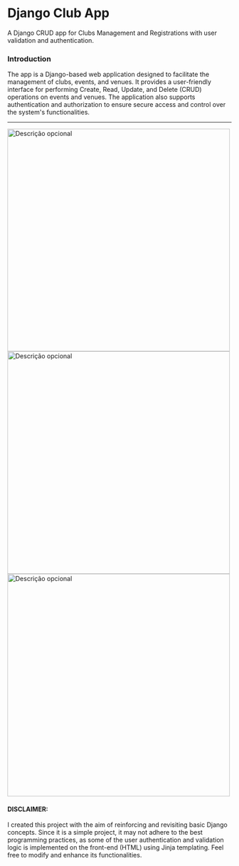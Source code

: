 # Django Club App
A Django CRUD app for Clubs Management and Registrations with user validation and authentication.

### Introduction

The app is a Django-based web application designed to facilitate the management of clubs, events, and venues. It provides a user-friendly interface for performing Create, Read, Update, and Delete (CRUD) operations on events and venues. The application also supports authentication and authorization to ensure secure access and control over the system's functionalities.

<hr/>

<img src="previews/preview1.gif" alt="Descrição opcional" width="500px" />
<img src="previews/preview2.gif" alt="Descrição opcional" width="500px" />
<img src="previews/preview3.gif" alt="Descrição opcional" width="500px" />

#### DISCLAIMER:

I created this project with the aim of reinforcing and revisiting basic Django concepts. Since it is a simple project, it may not adhere to the best programming practices, as some of the user authentication and validation logic is implemented on the front-end (HTML) using Jinja templating. Feel free to modify and enhance its functionalities.


